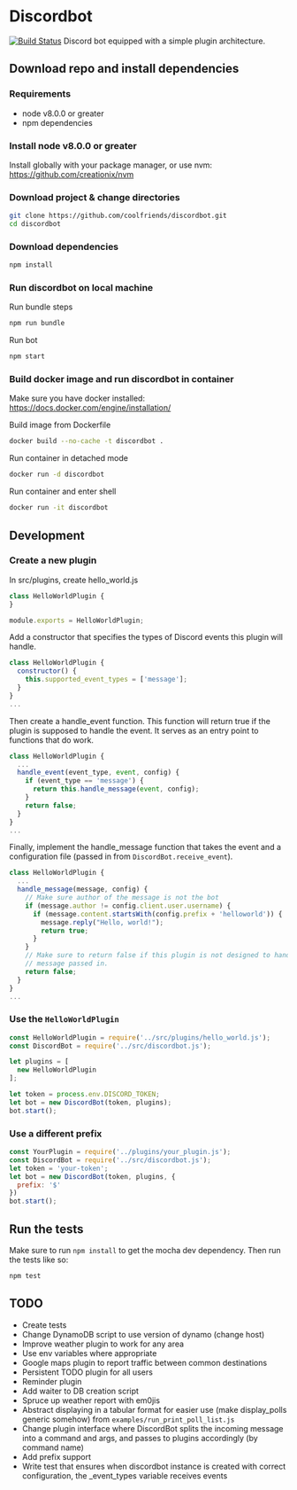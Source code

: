 # Discordbot
[![Build Status](https://travis-ci.org/coolfriends/discordbot.svg?branch=update-readme)](https://travis-ci.org/coolfriends/discordbot)
Discord bot equipped with a simple plugin architecture.

## Download repo and install dependencies

### Requirements
* node v8.0.0 or greater
* npm dependencies

### Install node v8.0.0 or greater
Install globally with your package manager, or use nvm:
https://github.com/creationix/nvm

### Download project & change directories
```bash
git clone https://github.com/coolfriends/discordbot.git
cd discordbot
```

### Download dependencies
```bash
npm install
```

### Run discordbot on local machine
Run bundle steps
```bash
npm run bundle
```

Run bot
```bash
npm start
```

### Build docker image and run discordbot in container
Make sure you have docker installed: https://docs.docker.com/engine/installation/

Build image from Dockerfile
```bash
docker build --no-cache -t discordbot .
```

Run container in detached mode
```bash
docker run -d discordbot
```

Run container and enter shell
```bash
docker run -it discordbot
```

## Development

### Create a new plugin
In src/plugins, create hello_world.js
```js
class HelloWorldPlugin {
}

module.exports = HelloWorldPlugin;
```

Add a constructor that specifies the types of Discord events this plugin will handle.
```js
class HelloWorldPlugin {
  constructor() {
    this.supported_event_types = ['message'];
  }
}
...
```

Then create a handle_event function. This function will return true if the
plugin is supposed to handle the event. It serves as an entry point to functions
that do work.
```js
class HelloWorldPlugin {
  ...
  handle_event(event_type, event, config) {
    if (event_type == 'message') {
      return this.handle_message(event, config);
    }
    return false;
  }
}
...
```

Finally, implement the handle_message function that takes the event and a
configuration file (passed in from `DiscordBot.receive_event`).
```js
class HelloWorldPlugin {
  ...
  handle_message(message, config) {
    // Make sure author of the message is not the bot
    if (message.author != config.client.user.username) {
      if (message.content.startsWith(config.prefix + 'helloworld')) {
        message.reply("Hello, world!");
        return true;
      }
    }
    // Make sure to return false if this plugin is not designed to handle the
    // message passed in.
    return false;
  }
}
...
```

### Use the `HelloWorldPlugin`
```js
const HelloWorldPlugin = require('../src/plugins/hello_world.js');
const DiscordBot = require('../src/discordbot.js');

let plugins = [
  new HelloWorldPlugin
];

let token = process.env.DISCORD_TOKEN;
let bot = new DiscordBot(token, plugins);
bot.start();
```



### Use a different prefix
```js
const YourPlugin = require('../plugins/your_plugin.js');
const DiscordBot = require('../src/discordbot.js');
let token = 'your-token';
let bot = new DiscordBot(token, plugins, {
  prefix: '$'
})
bot.start();
```

## Run the tests
Make sure to run `npm install` to get the mocha dev dependency. 
Then run the tests like so:
```bash
npm test
```

## TODO
* Create tests
* Change DynamoDB script to use version of dynamo (change host)
* Improve weather plugin to work for any area
* Use env variables where appropriate
* Google maps plugin to report traffic between common destinations
* Persistent TODO plugin for all users
* Reminder plugin
* Add waiter to DB creation script
* Spruce up weather report with em0jis
* Abstract displaying in a tabular format for easier use (make display_polls generic somehow)
  from `examples/run_print_poll_list.js`
* Change plugin interface where DiscordBot splits the incoming message into a command and args,
  and passes to plugins accordingly (by command name)
* Add prefix support
* Write test that ensures when discordbot instance is created with correct configuration, the _event_types variable receives events
  

